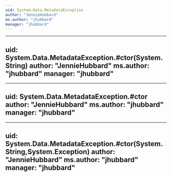```yaml
---
uid: System.Data.MetadataException
author: "JennieHubbard"
ms.author: "jhubbard"
manager: "jhubbard"
---
```


---
uid: System.Data.MetadataException.#ctor(System.String)
author: "JennieHubbard"
ms.author: "jhubbard"
manager: "jhubbard"
---

---
uid: System.Data.MetadataException.#ctor
author: "JennieHubbard"
ms.author: "jhubbard"
manager: "jhubbard"
---

---
uid: System.Data.MetadataException.#ctor(System.String,System.Exception)
author: "JennieHubbard"
ms.author: "jhubbard"
manager: "jhubbard"
---
